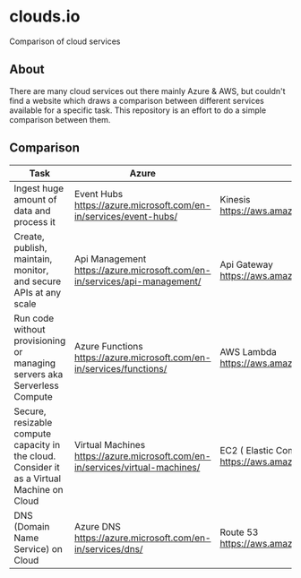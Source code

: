 # clouds.io

Comparison of cloud services

## About

There are many cloud services out there mainly Azure & AWS, but couldn't find a website which draws a comparison between different services available for a specific task. This repository is an effort to do a simple comparison between them.

## Comparison

| Task                                                                                       | Azure                                                                           | AWS                                                        |
|--------------------------------------------------------------------------------------------|---------------------------------------------------------------------------------|------------------------------------------------------------|
| Ingest huge amount of data and process it                                                  | Event Hubs https://azure.microsoft.com/en-in/services/event-hubs/               | Kinesis  https://aws.amazon.com/kinesis/streams/           |
| Create, publish, maintain, monitor, and secure APIs at any scale                           | Api Management   https://azure.microsoft.com/en-in/services/api-management/     | Api Gateway   https://aws.amazon.com/api-gateway/          |
| Run code without provisioning or managing servers aka Serverless Compute                   | Azure Functions  https://azure.microsoft.com/en-in/services/functions/          | AWS Lambda   https://aws.amazon.com/lambda/                |
| Secure, resizable compute capacity in the cloud. Consider it as a Virtual Machine on Cloud | Virtual Machines   https://azure.microsoft.com/en-in/services/virtual-machines/ | EC2 ( Elastic Compute Cloud)   https://aws.amazon.com/ec2/ |
| DNS (Domain Name Service) on Cloud                                                         | Azure DNS  https://azure.microsoft.com/en-in/services/dns/                      | Route 53   https://aws.amazon.com/route53/                 |
